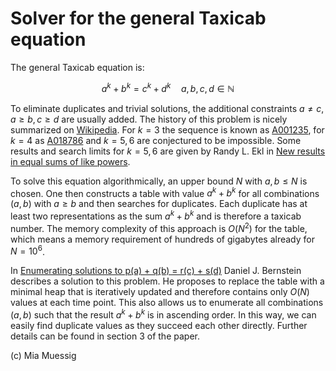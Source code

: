 # Solver for the general Taxicab equation

The general Taxicab equation is:
```math
a^k + b^k = c^k + d^k \quad a, b, c, d \in \mathbb{N}
```

To eliminate duplicates and trivial solutions, the additional constraints $a \neq c, a \geq b, c \geq d$ are usually added. The history of this problem is nicely summarized on [Wikipedia](https://en.wikipedia.org/wiki/Taxicab_number). For $k = 3$ the sequence is known as [A001235](https://oeis.org/A001235), for $k = 4$ as [A018786](https://oeis.org/A018786) and $k = 5, 6$ are conjectured to be impossible. Some results and search limits for $k = 5, 6$ are given by Randy L. Ekl in [New results in equal sums of like powers](https://www.ams.org/journals/mcom/1998-67-223/S0025-5718-98-00979-X/S0025-5718-98-00979-X.pdf).

To solve this equation algorithmically, an upper bound $N$ with $a, b \leq N$ is chosen. One then constructs a table with value $a^k + b^k$ for all combinations $(a, b)$ with $a \geq b$ and then searches for duplicates. Each duplicate has at least two representations as the sum $a^k + b^k$ and is therefore a taxicab number. The memory complexity of this approach is $O(N^2)$ for the table, which means a memory requirement of hundreds of gigabytes already for $N = 10^6$.

In [Enumerating solutions to p(a) + q(b) = r(c) + s(d)](https://www.ams.org/journals/mcom/2001-70-233/S0025-5718-00-01219-9/S0025-5718-00-01219-9.pdf) Daniel J. Bernstein describes a solution to this problem. He proposes to replace the table with a minimal heap that is iteratively updated and therefore contains only $O(N)$ values at each time point. This also allows us to enumerate all combinations $(a, b)$ such that the result $a^k + b^k$ is in ascending order. In this way, we can easily find duplicate values as they succeed each other directly. Further details can be found in section 3 of the paper.

(c) Mia Muessig
